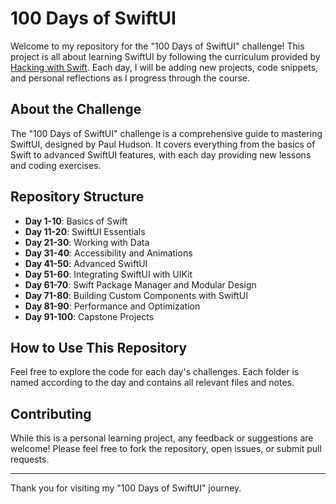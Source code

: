 # 100 Days of SwiftUI

Welcome to my repository for the "100 Days of SwiftUI" challenge! This project is all about learning SwiftUI by following the curriculum provided by [Hacking with Swift](https://www.hackingwithswift.com/100/swiftui/). Each day, I will be adding new projects, code snippets, and personal reflections as I progress through the course.

## About the Challenge

The "100 Days of SwiftUI" challenge is a comprehensive guide to mastering SwiftUI, designed by Paul Hudson. It covers everything from the basics of Swift to advanced SwiftUI features, with each day providing new lessons and coding exercises.

## Repository Structure

- **Day 1-10**: Basics of Swift
- **Day 11-20**: SwiftUI Essentials
- **Day 21-30**: Working with Data
- **Day 31-40**: Accessibility and Animations
- **Day 41-50**: Advanced SwiftUI
- **Day 51-60**: Integrating SwiftUI with UIKit
- **Day 61-70**: Swift Package Manager and Modular Design
- **Day 71-80**: Building Custom Components with SwiftUI
- **Day 81-90**: Performance and Optimization
- **Day 91-100**: Capstone Projects

## How to Use This Repository

Feel free to explore the code for each day's challenges. Each folder is named according to the day and contains all relevant files and notes.

## Contributing

While this is a personal learning project, any feedback or suggestions are welcome! Please feel free to fork the repository, open issues, or submit pull requests.

---

Thank you for visiting my "100 Days of SwiftUI" journey.
